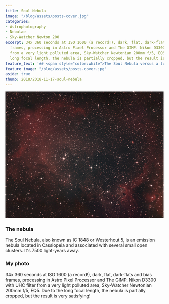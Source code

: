 ```yaml
---
title: Soul Nebula
image: "/blog/assets/posts-cover.jpg"
categories:
- Astrophotography
- Nebulae
- Sky-Watcher Newton 200
excerpt: 34x 360 seconds at ISO 1600 (a record!), dark, flat, dark-flats and bias
  frames, processing in Astro Pixel Processor and The GIMP. Nikon D3300 with UHC filter
  from a very light polluted area, Sky-Watcher Newtonian 200mm f/5, EQ5. Due to the
  long focal length, the nebula is partially cropped, but the result is very satisfying!
feature_text: '## <span style="color:white">The Soul Nebula versus a long focal lenght</span>'
feature_image: "/blog/assets/posts-cover.jpg"
aside: true
thumb: 2018/2018-11-17-soul-nebula
---
```


![Soul Nebula](/blog/2018/2018-11-17-soul-nebula.jpg)

### The nebula

The Soul Nebula, also known as IC 1848 or Westerhout 5, is an emission nebula located in Cassiopeia and associated with several small open clusters. It's 7500 light-years away.

### My photo

34x 360 seconds at ISO 1600 (a record!), dark, flat, dark-flats and bias frames, processing in Astro Pixel Processor and The GIMP. Nikon D3300 with UHC filter from a very light polluted area, Sky-Watcher Newtonian 200mm f/5, EQ5. Due to the long focal length, the nebula is partially cropped, but the result is very satisfying!